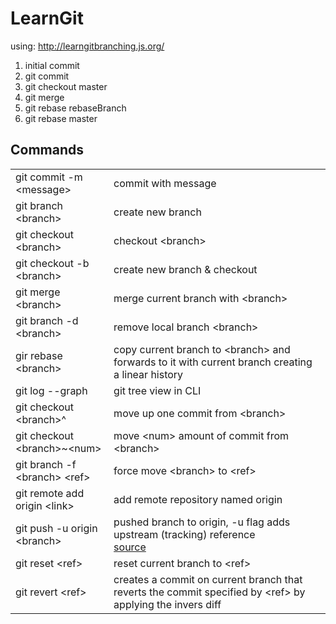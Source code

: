 # LearnGit

using: <a href="http://learngitbranching.js.org/">http://learngitbranching.js.org/</a>

1. initial commit
2. git commit
3. git checkout master
4. git merge
5. git rebase rebaseBranch
6. git rebase master

## Commands
<table>
	<tr>
		<td>git commit -m &lt;message&gt;</td>
		<td>commit with message</td>
	</tr>
	<tr>
		<td>git branch &lt;branch&gt;</td>
		<td>create new branch</td>
	</tr>
	<tr>
		<td>git checkout &lt;branch&gt;</td>
		<td>checkout &lt;branch&gt;</td>
	</tr>
	<tr>
		<td>git checkout -b &lt;branch&gt;</td>
		<td>create new branch & checkout</td>
	</tr>
	<tr>
		<td>git merge &lt;branch&gt;</td>
		<td>merge current branch with &lt;branch&gt;</td>
	</tr>
	<tr>
		<td>git branch -d &lt;branch&gt;</td>
		<td>remove local branch &lt;branch&gt;</td>
	</tr>
	<tr>
		<td>gir rebase &lt;branch&gt;</td>
		<td>copy current branch to &lt;branch&gt; and forwards to it with current branch creating a linear history</td>
	</tr>
	<tr>
		<td>git log --graph</td>
		<td>git tree view in CLI</td>
	</tr>
	<tr>
		<td>git checkout &lt;branch&gt;^</td>
		<td>move up one commit from &lt;branch&gt;</td>
	</tr>
	<tr>
		<td>git checkout &lt;branch&gt;~&lt;num&gt;</td>
		<td>move &lt;num&gt; amount of commit from &lt;branch&gt;</td>
	</tr>
	<tr>
		<td>git branch -f &lt;branch&gt; &lt;ref&gt;</td>
		<td>force move &lt;branch&gt; to &lt;ref&gt;</td>
	</tr>
	<tr>
		<td>git remote add origin &lt;link&gt;</td>
		<td>add remote repository named origin</td>
	</tr>
	<tr>
		<td>git push -u origin &lt;branch&gt;</td>
		<td>pushed branch to origin, -u flag adds upstream (tracking) reference<br> <a href="https://stackoverflow.com/questions/18867824/what-does-the-u-flag-mean-in-git-push-u-origin-master">source</a></td>
	</tr>
	<tr>
		<td>git reset &lt;ref&gt;</td>
		<td>reset current branch to &lt;ref&gt;</td>
	</tr>
	<tr>
		<td>git revert &lt;ref&gt;</td>
		<td>creates a commit on current branch that reverts the commit specified by &lt;ref&gt; by applying the invers diff</td>
	</tr>
</table>
